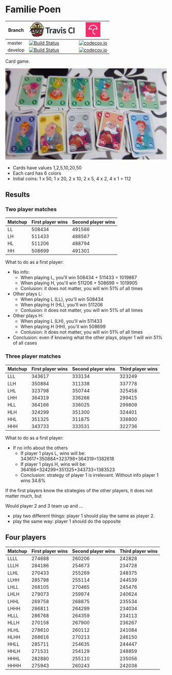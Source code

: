 # Familie Poen

Branch|[![Travis CI logo](TravisCI.png)](https://travis-ci.org)|[![Codecov logo](Codecov.png)](https://www.codecov.io)
---|---|---
master|[![Build Status](https://travis-ci.org/richelbilderbeek/familie_poen.svg?branch=master)](https://travis-ci.org/richelbilderbeek/familie_poen) | [![codecov.io](https://codecov.io/github/richelbilderbeek/familie_poen/coverage.svg?branch=master)](https://codecov.io/github/richelbilderbeek/familie_poen?branch=master)
develop|[![Build Status](https://travis-ci.org/richelbilderbeek/familie_poen.svg?branch=develop)](https://travis-ci.org/richelbilderbeek/familie_poen) | [![codecov.io](https://codecov.io/github/richelbilderbeek/familie_poen/coverage.svg?branch=develop)](https://codecov.io/github/richelbilderbeek/familie_poen?branch=develop)

Card game.

![Cards](Cards.jpg)

 * Cards have values 1,2,5,10,20,50
 * Each card has 6 colors
 * Initial coins: 1 x 50, 1 x 20, 2 x 10, 2 x 5, 4 x 2, 4 x 1 = 112

## Results

### Two player matches

Matchup|First player wins|Second player wins
---|---|---
LL|508434|491566
LH|511433|488567
HL|511206|488794
HH|508699|491301

What to do as a first player:

 * No info: 
    * When playing L, you'll win 508434 + 511433 = 1019867
    * When playing H, you'll win 511206 + 508699 = 1019905
    * Conlusion: it does not matter, you will win 51% of all times
 * Other plays L:
    * When playing L (LL), you'll win 508434 
    * When playing H (HL), you'll win 511206   
    * Conlusion: it does not matter, you will win 51% of all times
 * Other plays H:
    * When playing L (LH), you'll win 511433 
    * When playing H (HH), you'll win 508699    
    * Conlusion: it does not matter, you will win 51% of all times
 * Conclusion: even if knowing what the other plays, player
   1 will win 51% of all cases

### Three player matches

Matchup|First player wins|Second player wins|Third player wins
---|---|---|---
LLL|343617|333134|323249
LLH|350884|311338|337778
LHL|323798|350744|325458
LHH|364319|336266|299415
HLL|364166|336025|299809
HLH|324299|351300|324401
HHL|351325|311875|336800
HHH|343733|333531|322736

What to do as a first player:
  * If no info about the others
    * If player 1 plays L, wins will be: 343617+350884+323798+364319=1382618
    * If player 1 plays H, wins will be: 364166+324299+351325+343733=1383523
    * Conclusion: strategy of player 1 is irrelevant. Without info player 1 wins 34.6%

If the first players know the strategies of the other players,
it does not matter much, but

Would player 2 and 3 team up and ...
 
  * play two different things: player 1 should play the same as player 2.
  * play the same way: player 1 should do the opposite


## Four players

Matchup|First player wins|Second player wins|Third player wins
---|---|---|---
LLLL|274688|260206|242828|222278
LLLH|284186|254673|234728|226413
LLHL|270433|255269|248375|225923
LLHH|285798|255114|244539|214549
LHLL|268105|270465|245476|215954
LHLH|279073|259974|240624|220329
LHHL|269758|268875|235534|225833
LHHH|286811|264299|234034|214856
HLLL|286768|264359|234113|214760
HLLH|270158|267900|236267|225675
HLHL|278610|260112|241084|220194
HLHH|268616|270213|246150|215021
HHLL|285711|254635|244447|215207
HHLH|271531|254129|248859|225481
HHHL|282880|255110|235056|226954
HHHH|275943|260243|242038|221776
